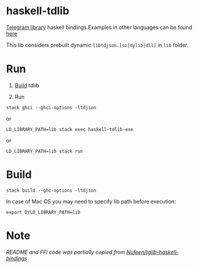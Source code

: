 # haskell-tdlib

[Telegram library](https://github.com/tdlib/td) haskell bindings.Examples in other languages can be found [here](https://github.com/tdlib/td/tree/master/example)

This lib considers prebuilt dynamic `libtdjson.[so|dylib|dll]` in `lib` folder.

# Run

1. [Build](https://github.com/tdlib/td#building) tdlib

2. Run
```
stack ghci --ghci-options -ltdjson
```
or
```
LD_LIBRARY_PATH=lib stack exec haskell-tdlib-exe
```
or
```
LD_LIBRARY_PATH=lib stack run
```

# Build

```
stack build --ghc-options -ltdjson
```

In case of Mac OS you may need to specify lib path before execution:

```
export DYLD_LIBRARY_PATH=lib
```

# Note

_README and FFI code was partially copied from [Nufeen/tglib-haskell-bindings](https://github.com/Nufeen/tglib-haskell-bindings)_